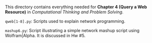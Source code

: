 This directory contains everything needed for
**Chapter 4 (Query a Web Resource)** in
*Computational Thinking and Problem Solving*.

`qweb[1-8].py`: Scripts used to explain network programming.

`mashup6.py`: Script illustrating a simple network mashup script using
Wolfram|Alpha. It is discussed in Hw #5.
